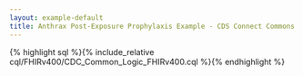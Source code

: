 ```yaml
---
layout: example-default
title: Anthrax Post-Exposure Prophylaxis Example - CDS Connect Commons - FHIRv400 CQL Source
---
```


{% highlight sql %}{% include_relative cql/FHIRv400/CDC_Common_Logic_FHIRv400.cql %}{% endhighlight %}

